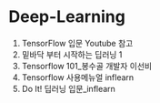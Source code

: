 # Deep-Learning

01. TensorFlow 입문 Youtube 참고
02. 밑바닥 부터 시작하는 딥러닝 1
04. Tensorflow 101_봉수골 개발자 이선비
05. Tensorflow 사용메뉴얼 inflearn
06. Do It! 딥러닝 입문_inflearn